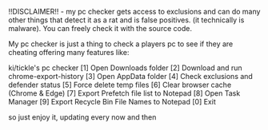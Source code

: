!!DISCLAIMER!! - my pc checker gets access to exclusions and can do many other things that detect it as a rat and is false positives. (it technically is malware). You can freely check it with the source code.

My pc checker is just a thing to check a players pc to see if they are cheating offering many features like:

ki/tickle's pc checker
[1] Open Downloads folder
[2] Download and run chrome-export-history
[3] Open AppData folder
[4] Check exclusions and defender status
[5] Force delete temp files
[6] Clear browser cache (Chrome & Edge)
[7] Export Prefetch file list to Notepad
[8] Open Task Manager
[9] Export Recycle Bin File Names to Notepad
[0] Exit

so just enjoy it, updating every now and then
